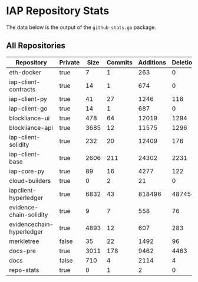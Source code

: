 # IAP Repository Stats

The data below is the output of the `github-stats.go` package.

## All Repositories

Repository | Private | Size | Commits | Additions | Deletions | Authors
---------- | ------- | ---- | ------- | --------- | --------- | -------
eth-docker | true | 7 | 1 | 263 | 0 | 1
iap-client-contracts | true | 14 | 1 | 674 | 0 | 1
iap-client-py | true | 41 | 27 | 1246 | 118 | 2
iap-client-go | true | 14 | 1 | 687 | 0 | 1
blockliance-ui | true | 478 | 64 | 12019 | 1294 | 3
blockliance-api | true | 3685 | 12 | 11575 | 1296 | 2
iap-client-solidity | true | 232 | 20 | 12409 | 176 | 2
iap-client-base | true | 2606 | 211 | 24302 | 2231 | 4
iap-core-py | true | 89 | 16 | 4277 | 122 | 1
cloud-builders | true | 0 | 2 | 21 | 0 | 1
iapclient-hyperledger | true | 6832 | 43 | 818496 | 487454 | 1
evidence-chain-solidity | true | 9 | 7 | 558 | 76 | 1
evidencechain-hyperledger | true | 4893 | 12 | 607 | 283 | 1
merkletree | false | 35 | 22 | 1492 | 96 | 1
docs-pre | true | 3011 | 178 | 9462 | 4463 | 7
docs | false | 710 | 4 | 2114 | 4 | 1
repo-stats | true | 0 | 1 | 2 | 0 | 1
